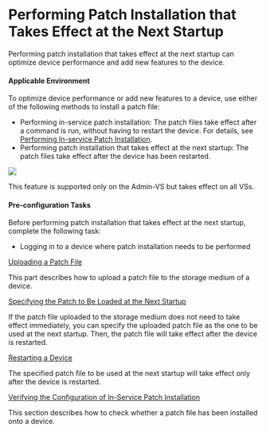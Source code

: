 Performing Patch Installation that Takes Effect at the Next Startup
===================================================================

Performing patch installation that takes effect at the next startup can optimize device performance and add new features to the device.

#### Applicable Environment

To optimize device performance or add new features to a device, use either of the following methods to install a patch file:

* Performing in-service patch installation: The patch files take effect after a command is run, without having to restart the device. For details, see [Performing In-service Patch Installation](dc_vrp_upgrade_cfg_0015.html).
* Performing patch installation that takes effect at the next startup: The patch files take effect after the device has been restarted.

![](../../../../public_sys-resources/note_3.0-en-us.png) 

This feature is supported only on the Admin-VS but takes effect on all VSs.

#### Pre-configuration Tasks

Before performing patch installation that takes effect at the next startup, complete the following task:

* Logging in to a device where patch installation needs to be performed



[Uploading a Patch File](../../../../software/nev8r10_vrpv8r16/user/vrp/dc_vrp_upgrade_cfg_0051.html)

This part describes how to upload a patch file to the storage medium of a device.

[Specifying the Patch to Be Loaded at the Next Startup](../../../../software/nev8r10_vrpv8r16/user/vrp/dc_vrp_upgrade_cfg_0022.html)

If the patch file uploaded to the storage medium does not need to take effect immediately, you can specify the uploaded patch file as the one to be used at the next startup. Then, the patch file will take effect after the device is restarted.

[Restarting a Device](../../../../software/nev8r10_vrpv8r16/user/vrp/dc_vrp_upgrade_cfg_0041.html)

The specified patch file to be used at the next startup will take effect only after the device is restarted.

[Verifying the Configuration of In-Service Patch Installation](../../../../software/nev8r10_vrpv8r16/user/vrp/dc_vrp_upgrade_cfg_0052.html)

This section describes how to check whether a patch file has been installed onto a device.